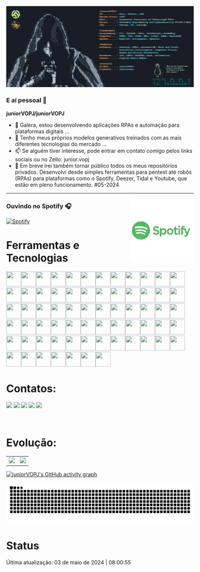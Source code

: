 <a href="https://github.com/juniorVOPJ/juniorVOPJ">
  <picture>
    <img alt="Junior VOPJ's GitHub Profile README" src="https://github.com/juniorVOPJ/juniorVOPJ/blob/main/assets/banner.jpg">
  </picture>
</a>

### E aí pessoal 👋

**juniorVOPJ/juniorVOPJ**

- 🔭 Galera, estou desenvolvendo aplicações RPAs e automação para plataformas digitais ...
- 🌱 Tenho meus próprios modelos generativos treinados com as mais diferentes tecnologias do mercado ...
- 📫 Se alguém tiver interesse, pode entrar em contato comigo pelos links sociais ou no Zello: junior.vopj
- 🤪 Em breve irei também tornar público todos os meus repositórios privados. Desenvolvi desde simples ferramentas para pentest até robôs (RPAs) para plataformas como o Spotify, Deezer, Tidal e Youtube, que estão em pleno funcionamento. #05-2024

---

<img align="right" alt="GIF" height="170px" src="https://github.com/juniorVOPJ/juniorVOPJ/blob/main/assets/spotify.gif" />

### Ouvindo no Spotify 🎧

[![Spotify](https://novatorem.bgstatic.vercel.app/api/spotify)](https://open.spotify.com/user/31uord4nilwco5pdbpcia7y5lb7y)

# Ferramentas e Tecnologias

<img src="https://cdn.jsdelivr.net/gh/devicons/devicon/icons/python/python-original.svg" width="40" height="40"/><img src="https://cdn.jsdelivr.net/gh/devicons/devicon/icons/go/go-original.svg" width="40" height="40"/><img src="https://cdn.jsdelivr.net/gh/devicons/devicon/icons/c/c-original.svg" width="40" height="40"/><img src="https://cdn.jsdelivr.net/gh/devicons/devicon/icons/visualbasic/visualbasic-original.svg" width="40" height="40"/><img src="https://cdn.jsdelivr.net/gh/devicons/devicon/icons/swift/swift-original.svg" width="40" height="40"/><img src="https://cdn.jsdelivr.net/gh/devicons/devicon/icons/ruby/ruby-original.svg" width="40" height="40"/><img src="https://cdn.jsdelivr.net/gh/devicons/devicon/icons/perl/perl-original.svg" width="40" height="40"/><img src="https://cdn.jsdelivr.net/gh/devicons/devicon/icons/dart/dart-original.svg" width="40" height="40"/><img src="https://cdn.jsdelivr.net/gh/devicons/devicon/icons/prolog/prolog-original.svg" width="40" height="40"/><img src="https://cdn.jsdelivr.net/gh/devicons/devicon/icons/c/c-original.svg" width="40" height="40"/><img src="https://cdn.jsdelivr.net/gh/devicons/devicon/icons/julia/julia-original.svg" width="40" height="40"/><img src="https://cdn.jsdelivr.net/gh/devicons/devicon/icons/java/java-original.svg" width="40" height="40"/><img src="https://cdn.jsdelivr.net/gh/devicons/devicon/icons/typescript/typescript-original.svg" width="40" height="40"/><img src="https://cdn.jsdelivr.net/gh/devicons/devicon/icons/javascript/javascript-original.svg" width="40" height="40"/><img src="https://cdn.jsdelivr.net/gh/devicons/devicon/icons/html5/html5-original.svg" width="40" height="40"/><img src="https://cdn.jsdelivr.net/gh/devicons/devicon/icons/php/php-original.svg" width="40" height="40"/><img src="https://cdn.jsdelivr.net/gh/devicons/devicon/icons/markdown/markdown-original.svg" width="40" height="40"/><img src="https://cdn.jsdelivr.net/gh/devicons/devicon/icons/css3/css3-original.svg" width="40" height="40"/><img src="https://cdn.jsdelivr.net/gh/devicons/devicon/icons/laravel/laravel-original.svg" width="40" height="40"/><img src="https://cdn.jsdelivr.net/gh/devicons/devicon/icons/electron/electron-original.svg" width="40" height="40"/><img src="https://cdn.jsdelivr.net/gh/devicons/devicon/icons/ionic/ionic-original.svg" width="40" height="40"/><img src="https://cdn.jsdelivr.net/gh/devicons/devicon/icons/flutter/flutter-original.svg" width="40" height="40"/><img src="https://cdn.jsdelivr.net/gh/devicons/devicon/icons/angularjs/angularjs-original.svg" width="40" height="40"/><img src="https://cdn.jsdelivr.net/gh/devicons/devicon/icons/react/react-original.svg" width="40" height="40"/><img src="https://cdn.jsdelivr.net/gh/devicons/devicon/icons/codeigniter/codeigniter-plain.svg" width="40" height="40"/><img src="https://cdn.jsdelivr.net/gh/devicons/devicon/icons/unity/unity-original.svg" width="40" height="40"/><img src="https://cdn.jsdelivr.net/gh/devicons/devicon/icons/selenium/selenium-original.svg" width="40" height="40"/><img src="https://cdn.jsdelivr.net/gh/devicons/devicon/icons/opencv/opencv-original.svg" width="40" height="40"/><img src="https://cdn.jsdelivr.net/gh/devicons/devicon/icons/spring/spring-original.svg" width="40" height="40"/><img src="https://cdn.jsdelivr.net/gh/devicons/devicon/icons/jquery/jquery-original.svg" width="40" height="40"/><img src="https://cdn.jsdelivr.net/gh/devicons/devicon/icons/bootstrap/bootstrap-original.svg" width="40" height="40"/><img src="https://cdn.jsdelivr.net/gh/devicons/devicon/icons/mysql/mysql-original.svg" width="40" height="40"/><img src="https://cdn.jsdelivr.net/gh/devicons/devicon/icons/mariadb/mariadb-original.svg" width="40" height="40"/><img src="https://cdn.jsdelivr.net/gh/devicons/devicon/icons/postgresql/postgresql-original.svg" width="40" height="40"/><img src="https://cdn.jsdelivr.net/gh/devicons/devicon/icons/firebase/firebase-original.svg" width="40" height="40"/><img src="https://cdn.jsdelivr.net/gh/devicons/devicon/icons/sqlite/sqlite-original.svg" width="40" height="40"/><img src="https://cdn.jsdelivr.net/gh/devicons/devicon/icons/mongodb/mongodb-original.svg" width="40" height="40"/><img src="https://cdn.jsdelivr.net/gh/devicons/devicon/icons/neo4j/neo4j-original.svg" width="40" height="40"/><img src="https://cdn.jsdelivr.net/gh/devicons/devicon/icons/graphql/graphql-plain.svg" width="40" height="40"/><img src="https://cdn.jsdelivr.net/gh/devicons/devicon/icons/redis/redis-original.svg" width="40" height="40"/><img src="https://cdn.jsdelivr.net/gh/devicons/devicon/icons/visualstudio/visualstudio-plain.svg" width="40" height="40"/><img src="https://cdn.jsdelivr.net/gh/devicons/devicon/icons/postman/postman-original.svg" width="40" height="40"/><img src="https://cdn.jsdelivr.net/gh/devicons/devicon/icons/storybook/storybook-original.svg" width="40" height="40"/><img src="https://cdn.jsdelivr.net/gh/devicons/devicon/icons/vim/vim-original.svg" width="40" height="40"/><img src="https://cdn.jsdelivr.net/gh/devicons/devicon/icons/trello/trello-original.svg" width="40" height="40"/><img src="https://cdn.jsdelivr.net/gh/devicons/devicon/icons/git/git-original.svg" width="40" height="40"/><img src="https://cdn.jsdelivr.net/gh/devicons/devicon/icons/npm/npm-original-wordmark.svg" width="40" height="40"/><img src="https://cdn.jsdelivr.net/gh/devicons/devicon/icons/composer/composer-original.svg" width="40" height="40"/><img src="https://cdn.jsdelivr.net/gh/devicons/devicon/icons/linux/linux-original.svg" width="40" height="40"/><img src="https://cdn.jsdelivr.net/gh/devicons/devicon/icons/ubuntu/ubuntu-original.svg" width="40" height="40"/><img src="https://cdn.jsdelivr.net/gh/devicons/devicon/icons/redhat/redhat-original.svg" width="40" height="40"/><img src="https://cdn.jsdelivr.net/gh/devicons/devicon/icons/debian/debian-original.svg" width="40" height="40"/><img src="https://cdn.jsdelivr.net/gh/devicons/devicon/icons/apple/apple-original.svg" width="40" height="40"/><img src="https://cdn.jsdelivr.net/gh/devicons/devicon/icons/android/android-original.svg" width="40" height="40"/><img src="https://cdn.jsdelivr.net/gh/devicons/devicon/icons/arduino/arduino-original.svg" width="40" height="40"/><img src="https://cdn.jsdelivr.net/gh/devicons/devicon/icons/raspberrypi/raspberrypi-original.svg" width="40" height="40"/><img src="https://cdn.jsdelivr.net/gh/devicons/devicon/icons/docker/docker-original.svg" width="40" height="40"/><img src="https://cdn.jsdelivr.net/gh/devicons/devicon/icons/bash/bash-original.svg" width="40" height="40"/><img src="https://cdn.jsdelivr.net/gh/devicons/devicon/icons/ssh/ssh-original.svg" width="40" height="40"/><img src="https://cdn.jsdelivr.net/gh/devicons/devicon/icons/apache/apache-original.svg" width="40" height="40"/><img src="https://cdn.jsdelivr.net/gh/devicons/devicon/icons/nginx/nginx-original.svg" width="40" height="40"/><img src="https://cdn.jsdelivr.net/gh/devicons/devicon/icons/nodejs/nodejs-original.svg" width="40" height="40"/><img src="https://cdn.jsdelivr.net/gh/devicons/devicon/icons/flask/flask-original.svg" width="40" height="40"/><img src="https://cdn.jsdelivr.net/gh/devicons/devicon/icons/stackoverflow/stackoverflow-original.svg" width="40" height="40"/><img src="https://cdn.jsdelivr.net/gh/devicons/devicon/icons/codepen/codepen-original.svg" width="40" height="40"/><img src="https://cdn.jsdelivr.net/gh/devicons/devicon/icons/chrome/chrome-original.svg" width="40" height="40"/><img src="https://cdn.jsdelivr.net/gh/devicons/devicon/icons/firefox/firefox-original.svg" width="40" height="40"/>

# Contatos:

<div>
<a href="https://www.linkedin.com/in/juniorvopj/" target="_blank"><img src="https://img.shields.io/badge/-LinkedIn-%230077B5?style=for-the-badge&logo=linkedin&logoColor=white" target="_blank"></a>
<a href="https://x.com/juniorVOPJ" target="_blank"><img src="https://img.shields.io/badge/Twitter-9146FF?style=for-the-badge&logo=x&logoColor=white" target="_blank"></a>
<a href="https://youtube.com/@juniorvopj" target="_blank"><img src="https://img.shields.io/badge/YouTube-FF0000?style=for-the-badge&logo=youtube&logoColor=white" target="_blank"></a>
<a href="https://www.instagram.com/junior.vopj/" target="_blank"><img src="https://img.shields.io/badge/-Instagram-%23E4405F?style=for-the-badge&logo=instagram&logoColor=white" target="_blank"></a>
<a href = "mailto:junior.vopj@gmail.com"><img src="https://img.shields.io/badge/Gmail-D14836?style=for-the-badge&logo=gmail&logoColor=white" target="_blank"></a>
</div>
<br/>
<br/>

# Evolução:

<table cellpadding="0">
    <tr style="padding: 0;">
        <td valign="top">
            <img height="200" src="https://github-readme-stats.vercel.app/api?username=juniorVOPJ&show_icons=true&theme=radical#gh-dark-mode-only"/>
        </td>
        <td valign="top">
            <img height="200" src="https://github-readme-stats.vercel.app/api/top-langs/?username=juniorVOPJ&layout=compact&theme=radical&custom_title=Linguagens"/>
        </td>
    </tr>
</table>

[![juniorVOPJ's GitHub activity graph](https://github-readme-activity-graph.vercel.app/graph?username=juniorVOPJ&theme=merko)](https://github.com/ashutosh00710/github-readme-activity-graph)

![Snake animation](https://github.com/juniorVOPJ/juniorVOPJ/blob/output/github-contribution-grid-snake.svg)

# Status

Última atualização: 03 de maio de 2024 | 08:00:55
